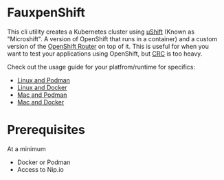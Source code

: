 # FauxpenShift

This cli utility creates a Kubernetes cluster using [µShift](https://microshift.io/docs/home/) (Known as "Microshift". A version of OpenShift that runs in a container) and a custom version of the [OpenShift Router](https://github.com/openshift/router) on top of it. This is useful for when you want to test your applications using OpenShift, but [CRC](https://developers.redhat.com/products/codeready-containers/overview) is too heavy.

Check out the usage guide for your platfrom/runtime for specifics:

* [Linux and Podman](docs/podmanLinux.md)
* [Linux and Docker](docs/dockerLinux.md)
* [Mac and Podman](docs/podmanMac.md)
* [Mac and Docker](docs/dockerMac.md)

# Prerequisites

At a minimum

* Docker or Podman
* Access to Nip.io